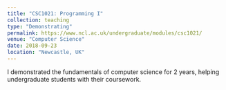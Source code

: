 ```yaml
---
title: "CSC1021: Programming I"
collection: teaching
type: "Demonstrating"
permalink: https://www.ncl.ac.uk/undergraduate/modules/csc1021/
venue: "Computer Science"
date: 2018-09-23
location: "Newcastle, UK"
---
```


I demonstrated the fundamentals of computer science for 2 years, helping undergraduate students with their coursework.
